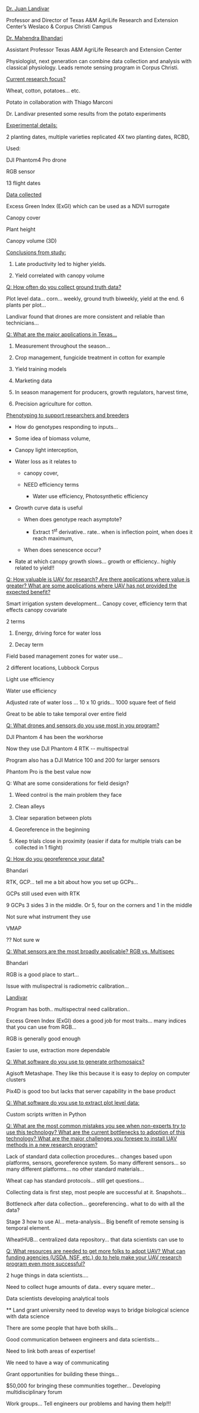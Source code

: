 <u>Dr. Juan Landivar</u>

Professor and Director of Texas A&M AgriLife Research and Extension
Center’s Weslaco & Corpus Christi Campus

<u>Dr. Mahendra Bhandari</u>

Assistant Professor Texas A&M AgriLife Research and Extension Center

Physiologist, next generation can combine data collection and analysis
with classical physiology. Leads remote sensing program in Corpus
Christi.

<u>Current research focus?</u>

Wheat, cotton, potatoes… etc.

Potato in collaboration with Thiago Marconi

Dr. Landivar presented some results from the potato experiments

<u>Experimental details:</u>

2 planting dates, multiple varieties replicated 4X two planting dates,
RCBD,

Used:

DJI Phantom4 Pro drone

RGB sensor

13 flight dates

<u>Data collected</u>

Excess Green Index (ExGI) which can be used as a NDVI surrogate

Canopy cover

Plant height

Canopy volume (3D)

<u>Conclusions from study:</u>

1)  Late productivity led to higher yields.

2)  Yield correlated with canopy volume

<u>Q: How often do you collect ground truth data?</u>

Plot level data… corn… weekly, ground truth biweekly, yield at the end.
6 plants per plot…

Landivar found that drones are more consistent and reliable than
technicians…

<u>Q: What are the major applications in Texas…</u>

1)  Measurement throughout the season…

2)  Crop management, fungicide treatment in cotton for example

3)  Yield training models

4)  Marketing data

5)  In season management for producers, growth regulators, harvest time,

6)  Precision agriculture for cotton.

<u>Phenotyping to support researchers and breeders</u>

- How do genotypes responding to inputs…

- Some idea of biomass volume,

- Canopy light interception,

- Water loss as it relates to

  - canopy cover,

  - NEED efficiency terms

    - Water use efficiency, Photosynthetic efficiency

- Growth curve data is useful

  - When does genotype reach asymptote?

    - Extract 1<sup>st</sup> derivative.. rate.. when is inflection
      point, when does it reach maximum,

  - When does senescence occur?

- Rate at which canopy growth slows… growth or efficiency.. highly
  related to yield!!

<u>Q: How valuable is UAV for research? Are there applications where
value is greater? What are some applications where UAV has not provided
the expected benefit?</u>

Smart irrigation system development… Canopy cover, efficiency term that
effects canopy covariate

2 terms

1)  Energy, driving force for water loss

2)  Decay term

Field based management zones for water use…

2 different locations, Lubbock Corpus

Light use efficiency

Water use efficiency

Adjusted rate of water loss … 10 x 10 grids… 1000 square feet of field

Great to be able to take temporal over entire field

<u>Q: What drones and sensors do you use most in you program?</u>

DJI Phantom 4 has been the workhorse

Now they use DJI Phantom 4 RTK -- multispectral

Program also has a DJI Matrice 100 and 200 for larger sensors

Phantom Pro is the best value now

Q: What are some considerations for field design?

1)  Weed control is the main problem they face

2)  Clean alleys

3)  Clear separation between plots

4)  Georeference in the beginning

5)  Keep trials close in proximity (easier if data for multiple trials
    can be collected in 1 flight)

<u>Q: How do you georeference your data?</u>

Bhandari

RTK, GCP… tell me a bit about how you set up GCPs…

GCPs still used even with RTK

9 GCPs 3 sides 3 in the middle. Or 5, four on the corners and 1 in the
middle

Not sure what instrument they use

VMAP

?? Not sure w

<u>Q: What sensors are the most broadly applicable? RGB vs.
Multispec</u>

Bhandari

RGB is a good place to start…

Issue with mulispectral is radiometric calibration…

<u>Landivar</u>

Program has both.. multispectral need calibration..

Excess Green Index (ExGI) does a good job for most traits… many indices
that you can use from RGB…

RGB is generally good enough

Easier to use, extraction more dependable

<u>Q: What software do you use to generate orthomosaics?</u>

Agisoft Metashape. They like this because it is easy to deploy on
computer clusters

Pix4D is good too but lacks that server capability in the base product

<u>Q: What software do you use to extract plot level data:</u>

Custom scripts written in Python

<u>Q: What are the most common mistakes you see when non-experts try to
use this technology? What are the current bottlenecks to adoption of
this technology? What are the major challenges you foresee to install
UAV methods in a new research program?</u>

Lack of standard data collection procedures… changes based upon
platforms, sensors, georeference system. So many different sensors… so
many different platforms… no other standard materials…

Wheat cap has standard protocols… still get questions…

Collecting data is first step, most people are successful at it.
Snapshots…

Bottleneck after data collection… georeferencing.. what to do with all
the data?

Stage 3 how to use AI… meta-analysis… Big benefit of remote sensing is
temporal element.

WheatHUB… centralized data repository… that data scientists can use to

<u>Q: What resources are needed to get more folks to adopt UAV? What can
funding agencies (USDA, NSF, etc.) do to help make your UAV research
program even more successful?</u>

2 huge things in data scientists….

Need to collect huge amounts of data.. every square meter…

Data scientists developing analytical tools

\*\* Land grant university need to develop ways to bridge biological
science with data science

There are some people that have both skills…

Good communication between engineers and data scientists…

Need to link both areas of expertise!

We need to have a way of communicating

Grant opportunities for building these things…

\$50,000 for bringing these communities together… Developing
multidisciplinary forum

Work groups… Tell engineers our problems and having them help!!!
